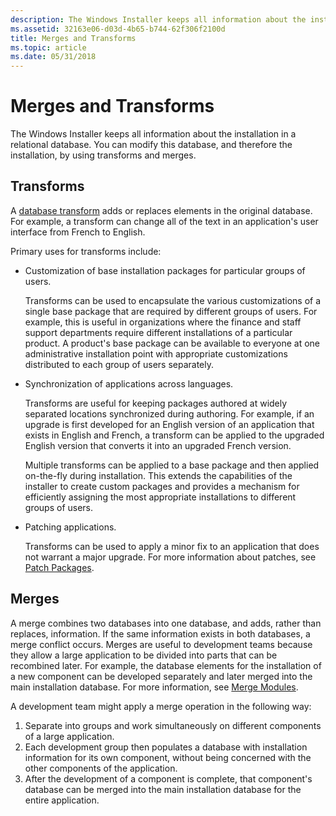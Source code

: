 ```yaml
---
description: The Windows Installer keeps all information about the installation in a relational database. You can modify this database, and therefore the installation, by using transforms and merges.
ms.assetid: 32163e06-d03d-4b65-b744-62f306f2100d
title: Merges and Transforms
ms.topic: article
ms.date: 05/31/2018
---
```


# Merges and Transforms

The Windows Installer keeps all information about the installation in a relational database. You can modify this database, and therefore the installation, by using transforms and merges.

## Transforms

A [database transform](database-transforms.md) adds or replaces elements in the original database. For example, a transform can change all of the text in an application's user interface from French to English.

Primary uses for transforms include:

-   Customization of base installation packages for particular groups of users.

    Transforms can be used to encapsulate the various customizations of a single base package that are required by different groups of users. For example, this is useful in organizations where the finance and staff support departments require different installations of a particular product. A product's base package can be available to everyone at one administrative installation point with appropriate customizations distributed to each group of users separately.

-   Synchronization of applications across languages.

    Transforms are useful for keeping packages authored at widely separated locations synchronized during authoring. For example, if an upgrade is first developed for an English version of an application that exists in English and French, a transform can be applied to the upgraded English version that converts it into an upgraded French version.

    Multiple transforms can be applied to a base package and then applied on-the-fly during installation. This extends the capabilities of the installer to create custom packages and provides a mechanism for efficiently assigning the most appropriate installations to different groups of users.

-   Patching applications.

    Transforms can be used to apply a minor fix to an application that does not warrant a major upgrade. For more information about patches, see [Patch Packages](patch-packages.md).

## Merges

A merge combines two databases into one database, and adds, rather than replaces, information. If the same information exists in both databases, a merge conflict occurs. Merges are useful to development teams because they allow a large application to be divided into parts that can be recombined later. For example, the database elements for the installation of a new component can be developed separately and later merged into the main installation database. For more information, see [Merge Modules](merge-modules.md).

A development team might apply a merge operation in the following way:

1.  Separate into groups and work simultaneously on different components of a large application.
2.  Each development group then populates a database with installation information for its own component, without being concerned with the other components of the application.
3.  After the development of a component is complete, that component's database can be merged into the main installation database for the entire application.

 

 



